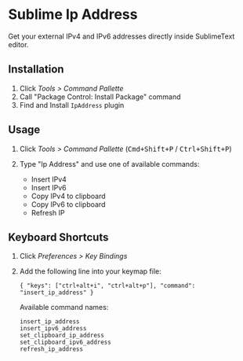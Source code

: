 # Sublime Ip Address

Get your external IPv4 and IPv6 addresses directly inside SublimeText editor.

## Installation

 1. Click _Tools > Command Pallette_
 2. Call "Package Control: Install Package" command
 3. Find and Install `IpAddress` plugin

## Usage

 1. Click _Tools > Command Pallette_ (<kbd>Cmd+Shift+P</kbd> / <kbd>Ctrl+Shift+P</kbd>)
 2. Type "Ip Address" and use one of available commands:

    -  Insert IPv4
    -  Insert IPv6
    -  Copy IPv4 to clipboard
    -  Copy IPv6 to clipboard
    -  Refresh IP

## Keyboard Shortcuts

 1. Click _Preferences > Key Bindings_
 2. Add the following line into your keymap file:

    ```
    { "keys": ["ctrl+alt+i", "ctrl+alt+p"], "command": "insert_ip_address" }
    ```

    Available command names:

    ```
    insert_ip_address
    insert_ipv6_address
    set_clipboard_ip_address
    set_clipboard_ipv6_address
    refresh_ip_address
    ```
